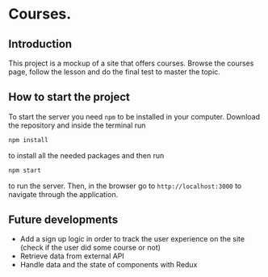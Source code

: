 # Courses.

## Introduction

This project is a mockup of a site that offers courses. Browse the courses page, follow the lesson and do the final test to master the topic.

## How to start the project

To start the server you need `npm` to be installed in your computer. Download the repository and inside the terminal run

```bash
npm install
```

to install all the needed packages and then run

```bash
npm start
```

to run the server. Then, in the browser go to `http://localhost:3000` to navigate through the application.

## Future developments

- Add a sign up logic in order to track the user experience on the site (check if the user did some course or not)
- Retrieve data from external API
- Handle data and the state of components with Redux
